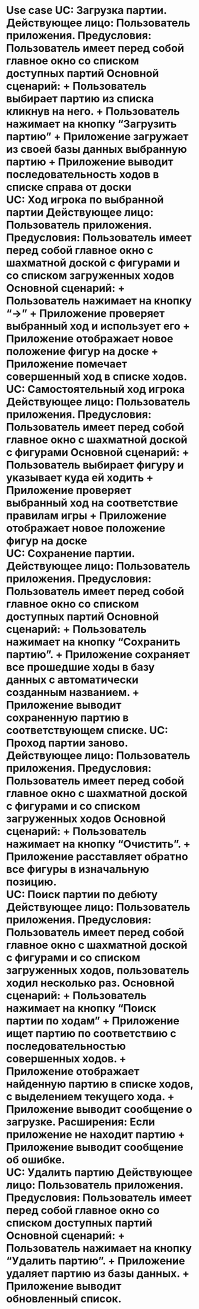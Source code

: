 <h1>Use case
UC: Загрузка партии.
Действующее лицо: Пользователь приложения.
Предусловия: Пользователь имеет перед собой главное окно со списком доступных партий
Основной сценарий: + Пользователь выбирает партию из списка кликнув на него.
+ Пользователь нажимает на кнопку “Загрузить партию”
+ Приложение загружает из своей базы данных выбранную партию
+ Приложение выводит последовательность ходов в списке справа от доски
<br>
UC: Ход игрока по выбранной партии
Действующее лицо: Пользователь приложения.
Предусловия: Пользователь имеет перед собой главное окно с шахматной доской с фигурами и со списком загруженных ходов
Основной сценарий: + Пользователь нажимает на кнопку “->”
+ Приложение проверяет выбранный ход и использует его
+ Приложение отображает новое положение фигур на доске
+ Приложение помечает совершенный ход в списке ходов.
<br>
UC: Самостоятельный ход игрока 
Действующее лицо: Пользователь приложения.
Предусловия: Пользователь имеет перед собой главное окно с шахматной доской с фигурами
Основной сценарий: + Пользователь выбирает фигуру и указывает куда ей ходить
+ Приложение проверяет выбранный ход на соответствие правилам игры
+ Приложение отображает новое положение фигур на доске
<br>
UC: Сохранение партии.
Действующее лицо: Пользователь приложения.
Предусловия: Пользователь имеет перед собой главное окно со списком доступных партий
Основной сценарий: + Пользователь нажимает на кнопку “Сохранить партию”.
+ Приложение сохраняет все прошедшие ходы в базу данных с автоматически созданным названием.
+ Приложение выводит сохраненную партию в соответствующем списке.
UC: Проход партии заново.
Действующее лицо: Пользователь приложения.
Предусловия: Пользователь имеет перед собой главное окно с шахматной доской с фигурами и со списком загруженных ходов
Основной сценарий: + Пользователь нажимает на кнопку “Очистить”.
+ Приложение расставляет обратно все фигуры в изначальную позицию.
<br>
UC: Поиск партии по дебюту
Действующее лицо: Пользователь приложения.
Предусловия: Пользователь имеет перед собой главное окно с шахматной доской с фигурами и со списком загруженных ходов, пользователь ходил несколько раз.
Основной сценарий: + Пользователь нажимает на кнопку “Поиск партии по ходам”
+ Приложение ищет партию по соответствию с последовательностью совершенных ходов. 
+ Приложение отображает найденную партию в списке ходов, с выделением текущего хода.
+ Приложение выводит сообщение о загрузке.
Расширения: Если приложение не находит партию
+ Приложение выводит сообщение об ошибке.
<br>
UC: Удалить партию
Действующее лицо: Пользователь приложения.
Предусловия: Пользователь имеет перед собой главное окно со списком доступных партий
Основной сценарий: + Пользователь нажимает на кнопку “Удалить партию”.
+ Приложение удаляет партию из базы данных.
+ Приложение выводит обновленный список.
